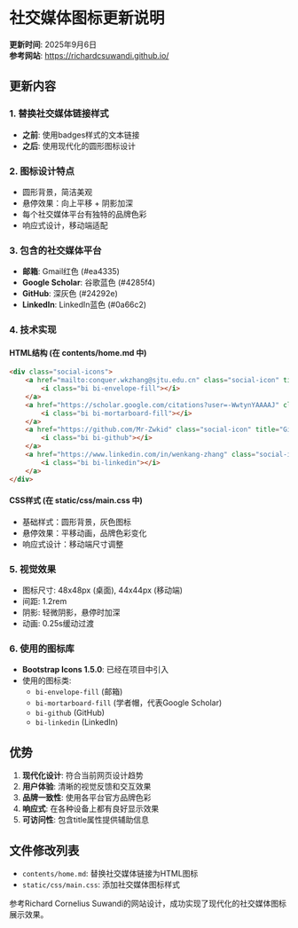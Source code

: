# 社交媒体图标更新说明

**更新时间**: 2025年9月6日  
**参考网站**: https://richardcsuwandi.github.io/

## 更新内容

### 1. 替换社交媒体链接样式
- **之前**: 使用badges样式的文本链接
- **之后**: 使用现代化的圆形图标设计

### 2. 图标设计特点
- 圆形背景，简洁美观
- 悬停效果：向上平移 + 阴影加深
- 每个社交媒体平台有独特的品牌色彩
- 响应式设计，移动端适配

### 3. 包含的社交媒体平台
- **邮箱**: Gmail红色 (#ea4335)
- **Google Scholar**: 谷歌蓝色 (#4285f4)  
- **GitHub**: 深灰色 (#24292e)
- **LinkedIn**: LinkedIn蓝色 (#0a66c2)

### 4. 技术实现

#### HTML结构 (在 contents/home.md 中)
```html
<div class="social-icons">
    <a href="mailto:conquer.wkzhang@sjtu.edu.cn" class="social-icon" title="Email">
        <i class="bi bi-envelope-fill"></i>
    </a>
    <a href="https://scholar.google.com/citations?user=-WwtynYAAAAJ" class="social-icon" title="Google Scholar">
        <i class="bi bi-mortarboard-fill"></i>
    </a>
    <a href="https://github.com/Mr-Zwkid" class="social-icon" title="GitHub">
        <i class="bi bi-github"></i>
    </a>
    <a href="https://www.linkedin.com/in/wenkang-zhang" class="social-icon" title="LinkedIn">
        <i class="bi bi-linkedin"></i>
    </a>
</div>
```

#### CSS样式 (在 static/css/main.css 中)
- 基础样式：圆形背景，灰色图标
- 悬停效果：平移动画，品牌色彩变化
- 响应式设计：移动端尺寸调整

### 5. 视觉效果
- 图标尺寸: 48x48px (桌面), 44x44px (移动端)
- 间距: 1.2rem
- 阴影: 轻微阴影，悬停时加深
- 动画: 0.25s缓动过渡

### 6. 使用的图标库
- **Bootstrap Icons 1.5.0**: 已经在项目中引入
- 使用的图标类:
  - `bi-envelope-fill` (邮箱)
  - `bi-mortarboard-fill` (学者帽，代表Google Scholar)
  - `bi-github` (GitHub)
  - `bi-linkedin` (LinkedIn)

## 优势
1. **现代化设计**: 符合当前网页设计趋势
2. **用户体验**: 清晰的视觉反馈和交互效果
3. **品牌一致性**: 使用各平台官方品牌色彩
4. **响应式**: 在各种设备上都有良好显示效果
5. **可访问性**: 包含title属性提供辅助信息

## 文件修改列表
- `contents/home.md`: 替换社交媒体链接为HTML图标
- `static/css/main.css`: 添加社交媒体图标样式

参考Richard Cornelius Suwandi的网站设计，成功实现了现代化的社交媒体图标展示效果。

